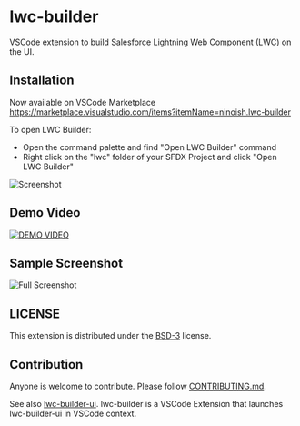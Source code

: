 # lwc-builder

VSCode extension to build Salesforce Lightning Web Component (LWC) on the UI.

## Installation

Now available on VSCode Marketplace
https://marketplace.visualstudio.com/items?itemName=ninoish.lwc-builder

To open LWC Builder:

- Open the command palette and find "Open LWC Builder" command
- Right click on the "lwc" folder of your SFDX Project and click "Open LWC Builder"

![Screenshot](https://i.imgur.com/9NV0kK0.jpg)

## Demo Video

[![DEMO VIDEO](https://img.youtube.com/vi/prhVtTGvMeU/0.jpg)](https://youtu.be/prhVtTGvMeU?t=573 'How we built LWC Builder VSCode Extension')

## Sample Screenshot

![Full Screenshot](https://imgur.com/dNL3W4S.jpg)

## LICENSE

This extension is distributed under the [BSD-3](https://opensource.org/licenses/BSD-3-Clause) license.

## Contribution

Anyone is welcome to contribute.
Please follow [CONTRIBUTING.md](https://github.com/forcedotcom/lwc-builder/blob/main/CONTRIBUTING.md).

See also [lwc-builder-ui](https://github.com/forcedotcom/lwc-builder-ui).
lwc-builder is a VSCode Extension that launches lwc-builder-ui in VSCode context.
